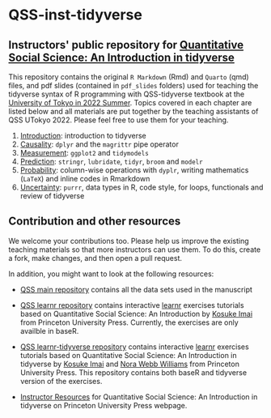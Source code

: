 # QSS-inst-tidyverse 

## Instructors' public repository for [Quantitative Social Science: An Introduction in tidyverse](https://qss.princeton.press/)

This repository contains the original `R Markdown` (Rmd) and `Quarto` (qmd) files, and pdf slides (contained in `pdf_slides` folders) used for
teaching the tidyverse syntax of R programming with QSS-tidyverse textbook at the [University of Tokyo in 2022 Summer](https://kosukeimai.github.io/qss-todai/). Topics covered in each chapter are listed below and all materials are put together by the teaching assistants of QSS UTokyo 2022. Please feel free to use them for your
teaching. 

1. [Introduction](Introduction): introduction to tidyverse
2. [Causality](Causality): `dplyr` and the `magrittr` pipe operator
3. [Measurement](Measurement): `ggplot2` and `tidymodels`
4. [Prediction](Prediction): `stringr`, `lubridate`, `tidyr`, `broom` and `modelr`
5. [Probability](Probability): column-wise operations with `dyplr`, writing mathematics (`LaTeX`) and inline codes in Rmarkdown
6. [Uncertainty](Uncertainty): `purrr`, data types in R, code style, for loops, functionals and review of tidyverse 

## Contribution and other resources
We welcome your contributions too.  Please help us improve the existing
teaching materials so that more instructors can use them.  To
do this, create a fork, make changes, and then open a pull
request.

In addition, you might want to look at the following resources:

- [QSS main repository](https://github.com/kosukeimai/qss) contains
  all the data sets used in the manuscript

- [QSS learnr repository](https://github.com/mattblackwell/qsslearnr)
  contains interactive [learnr](https://rstudio.github.io/learnr/) exercises tutorials based on Quantitative Social Science: An Introduction by [Kosuke Imai](https://imai.fas.harvard.edu/) from Princeton University Press. Currently, the exercises are only availble in baseR. 

- [QSS learnr-tidyverse repository](https://github.com/annayrzy/qsslearnr-tidy)
  contains interactive [learnr](https://rstudio.github.io/learnr/) exercises tutorials based on Quantitative Social Science: An Introduction in tidyverse by [Kosuke Imai](https://imai.fas.harvard.edu/) and [Nora Webb Williams](https://norawebbwilliams.github.io/) from Princeton University Press. This repository contains both baseR and tidyverse version of the exercises. 
 - [Instructor Resources](https://press.princeton.edu/instructor-resources/quantitative-social-science-tidyverse) for Quantitative Social Science: An Introduction in tidyverse on Princeton University Press webpage.

